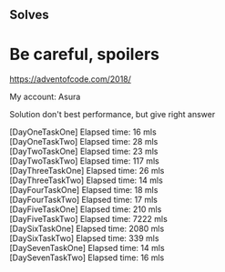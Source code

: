 ## Solves

# Be careful, spoilers


https://adventofcode.com/2018/

My account:
Asura

Solution don't best performance, but give right answer


[DayOneTaskOne] Elapsed time: 16 mls<br>
[DayOneTaskTwo] Elapsed time: 28 mls<br>
[DayTwoTaskOne] Elapsed time: 23 mls<br>
[DayTwoTaskTwo] Elapsed time: 117 mls<br>
[DayThreeTaskOne] Elapsed time: 26 mls<br>
[DayThreeTaskTwo] Elapsed time: 14 mls<br>
[DayFourTaskOne] Elapsed time: 18 mls<br>
[DayFourTaskTwo] Elapsed time: 17 mls<br>
[DayFiveTaskOne] Elapsed time: 210 mls<br>
[DayFiveTaskTwo] Elapsed time: 7222 mls<br>
[DaySixTaskOne] Elapsed time: 2080 mls<br>
[DaySixTaskTwo] Elapsed time: 339 mls<br>
[DaySevenTaskOne] Elapsed time: 14 mls<br>
[DaySevenTaskTwo] Elapsed time: 16 mls<br>
